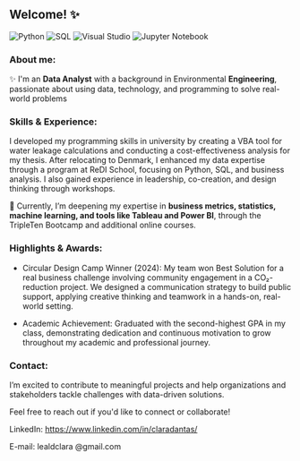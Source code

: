 ## Welcome! ✨
![Python](https://img.shields.io/badge/Python-3776AB?style=for-the-badge&logo=python&logoColor=white) ![SQL](https://img.shields.io/badge/SQL-4479A1?style=for-the-badge&logo=postgresql&logoColor=white) ![Visual Studio](https://img.shields.io/badge/Visual%20Studio-5C2D91?style=for-the-badge&logo=visual-studio&logoColor=white) ![Jupyter Notebook](https://img.shields.io/badge/Jupyter-F37626?style=for-the-badge&logo=jupyter&logoColor=white) 




### About me:
✨ I'm an **Data Analyst** with a background in Environmental **Engineering**, passionate about using data, technology, and programming to solve real-world problems

### Skills & Experience:

I developed my programming skills in university by creating a VBA tool for water leakage calculations and conducting a cost-effectiveness analysis for my thesis. After relocating to Denmark, I enhanced my data expertise through a program at ReDI School, focusing on Python, SQL, and business analysis. I also gained experience in leadership, co-creation, and design thinking through workshops.

📒 Currently, I’m deepening my expertise in **business metrics, statistics, machine learning, and tools like Tableau and Power BI**, through the TripleTen Bootcamp and additional online courses.

 

### **Highlights & Awards**: 
- Circular Design Camp Winner (2024): My team won Best Solution for a real business challenge involving community engagement in a CO₂-reduction project. We designed a communication strategy to build public support, applying creative thinking and teamwork in a hands-on, real-world setting.

- Academic Achievement: Graduated with the second-highest GPA in my class, demonstrating dedication and continuous motivation to grow throughout my academic and professional journey.
 

### Contact:
I’m excited to contribute to meaningful projects and help organizations and stakeholders tackle challenges with data-driven solutions.

Feel free to reach out if you'd like to connect or collaborate!

LinkedIn: <https://www.linkedin.com/in/claradantas/>

E-mail: lealdclara @gmail.com


